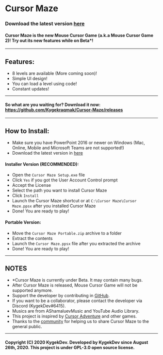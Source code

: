 # Cursor Maze
### Download the latest version [here](https://github.com/Kygekraqmak/Cursor-Maze/releases)

#### Cursor Maze is the new Mouse Cursor Game (a.k.a Mouse Cursor Game 2)! Try out its new features while on Beta*!
---
## Features:
- 8 levels are available (More coming soon)!
- Simple UI design!
- You can load a level using code!
- Constant updates!
---
#### So what are you waiting for? Download it now: https://github.com/Kygekraqmak/Cursor-Maze/releases
---
## How to Install:
- Make sure you have PowerPoint 2016 or newer on Windows (Mac, Online, Mobile and Microsoft Teams are not supported!)
- Download the latest version in [here](https://github.com/Kygekraqmak/Cursor-Maze/releases)
#### Installer Version (RECOMMENDED):
- Open the `Cursor Maze Setup.exe` file
- Click `Yes` if you got the User Account Control prompt
- Accept the License
- Select the path you want to install Cursor Maze
- Click `Install`
- Launch the Cursor Maze shortcut or at `C:\Cursor Maze\Cursor Maze.ppsx` after you installed Cursor Maze
- Done! You are ready to play!
#### Portable Version:
- Move the `Cursor Maze Portable.zip` archive to a folder
- Extract the contents
- Launch the `Cursor Maze.ppsx` file after you extracted the archive
- Done! You are ready to play!
---
## NOTES
- *Cursor Maze is currently under Beta. It may contain many bugs.
- After Cursor Maze is released, Mouse Cursor Game will not be supported anymore.
- Support the developer by contributing in [GitHub](https://github.com/Kygekraqmak/Cursor-Maze).
- If you want to be a collaborator, please contact the developer via Discord (KygekDev#6415).
- Musics are from AShamaluevMusic and YouTube Audio Library.
- This project is inspired by [Cursor Adventure](https://www.gamesbytim.com/cursor-adventure/) and other games.
- Thanks to the [community](https://powerpointcreative.forumotion.com/forum) for helping us to share Cursor Maze to the general public.
---
#### Copyright (C) 2020 KygekDev. Developed by KygekDev since August 26th, 2020. This project is under GPL-3.0 open source license.
